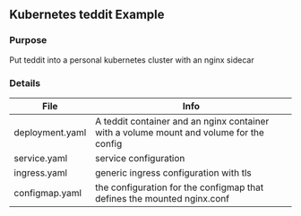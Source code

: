 ## Kubernetes teddit Example

### Purpose

Put teddit into a personal kubernetes cluster with an nginx sidecar

### Details
|File|Info|
|--|--|
|deployment.yaml|A teddit container and an nginx container with a volume mount and volume for the config  |
|service.yaml|service configuration|
|ingress.yaml|generic ingress configuration with tls |
|configmap.yaml|the configuration for the configmap that defines the mounted nginx.conf|
